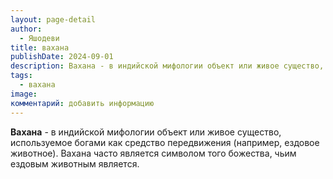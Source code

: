 ```yaml
---
layout: page-detail
author:
  - Яшодеви
title: вахана
publishDate: 2024-09-01
description: Вахана - в индийской мифологии объект или живое существо, используемое богами как средство передвижения (например, ездовое животное). Вахана часто является символом того божества, чьим ездовым животным является.
tags:
  - вахана
image: 
комментарий: добавить информацию
---
```

**Вахана** - в индийской мифологии объект или живое существо, используемое богами как средство передвижения (например, ездовое животное). Вахана часто является символом того божества, чьим ездовым животным является.

